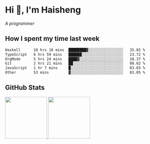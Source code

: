 
# Hi 👋, I'm Haisheng

*A programmer*

<!---
## What I'm reading

[Reading list](https://freizl.github.io/info/books.html)
-->

## How I spent my time last week

<!--START_SECTION:waka-->

```txt
Haskell      10 hrs 18 mins  ████████▓░░░░░░░░░░░░░░░░   35.02 %
TypeScript   6 hrs 59 mins   ██████░░░░░░░░░░░░░░░░░░░   23.72 %
OrgMode      5 hrs 24 mins   ████▓░░░░░░░░░░░░░░░░░░░░   18.37 %
Git          2 hrs 21 mins   ██░░░░░░░░░░░░░░░░░░░░░░░   08.02 %
JavaScript   1 hr 7 mins     █░░░░░░░░░░░░░░░░░░░░░░░░   03.83 %
Other        53 mins         ▓░░░░░░░░░░░░░░░░░░░░░░░░   03.05 %
```

<!--END_SECTION:waka-->

## GitHub Stats

<a href="https://github.com/hw202207">
  <img height="137px" src="https://github-readme-stats.vercel.app/api?username=freizl&hide_title=false&hide_border=true&show_icons=true&include_all_commits=true&count_private=true&line_height=21&theme=" />
  <img height="137px" src="https://github-readme-stats.vercel.app/api/top-langs/?username=freizl&hide_title=true&hide_border=true&layout=compact&langs_count=6&theme=" />
</a>
